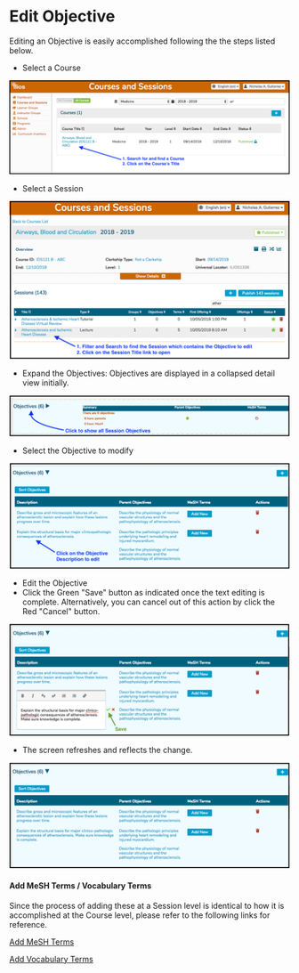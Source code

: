 # Edit Objective

Editing an Objective is easily accomplished following the the steps listed below.

* Select a Course

![Click on the Course Title link to open it](../../.gitbook/assets/editobj1.png)

* Select a Session

![Click on the Session Title link to open it](../../.gitbook/assets/editobj2.png)

* Expand the Objectives: Objectives are displayed in a collapsed detail view initially.&#x20;

![](../../.gitbook/assets/editobj3.png)

* Select the Objective to modify

![](../../.gitbook/assets/editobj4.png)

* Edit the Objective
* Click the Green "Save" button as indicated once the text editing is complete. Alternatively, you can cancel out of this action by click the Red "Cancel" button.

![](../../.gitbook/assets/editobj5.png)

* The screen refreshes and reflects the change.

![](../../.gitbook/assets/editobj6.png)

#### Add MeSH Terms / Vocabulary Terms

Since the process of adding these at a Session level is identical to how it is accomplished at the Course level, please refer to the following links for reference.

[Add MeSH Terms](https://iliosproject.gitbook.io/ilios-user-guide/courses-and-sessions/courses/edit-objective#attach-mesh-term-s)

[Add Vocabulary Terms](https://iliosproject.gitbook.io/ilios-user-guide/courses-and-sessions/courses/edit-objective#add-vocabulary-terms)



